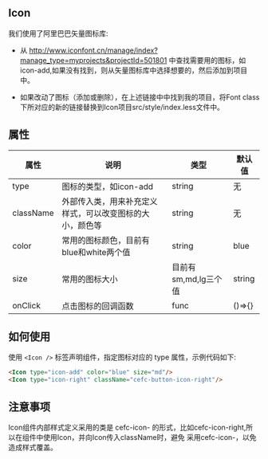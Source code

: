 ## Icon

我们使用了阿里巴巴矢量图标库:

- 从 http://www.iconfont.cn/manage/index?manage_type=myprojects&projectId=501801 中查找需要用的图标，如icon-add,如果没有找到，则从矢量图标库中选择想要的，然后添加到项目中。

- 如果改动了图标（添加或删除），在上述链接中中找到我的项目，将Font class下所对应的新的链接替换到Icon项目src/style/index.less文件中。

## 属性
|属性| 说明| 类型|默认值|
|---|----|-----|-----|
|type|图标的类型，如icon-add|string|无|
|className|外部传入类，用来补充定义样式，可以改变图标的大小，颜色等|string|无|
|color|常用的图标颜色，目前有blue和white两个值|string|blue|
|size|常用的图标大小|目前有sm,md,lg三个值|string|md|
|onClick|点击图标的回调函数|func|()=>{}|

## 如何使用
使用 `<Icon />` 标签声明组件，指定图标对应的 type 属性，示例代码如下:

``` html
<Icon type="icon-add" color="blue" size="md"/>
<Icon type="icon-right" className="cefc-button-icon-right"/>
```

## 注意事项
Icon组件内部样式定义采用的类是 cefc-icon- 的形式，比如cefc-icon-right,所以在组件中使用Icon，并向Icon传入className时，避免
采用cefc-icon-，以免造成样式覆盖。